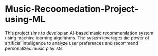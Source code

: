 # Music-Recoomedation-Project-using-ML
This project aims to develop an AI-based music recommendation system using machine learning algorithms. The system leverages the power of artificial intelligence to analyze user preferences and recommend personalized music playlists.

